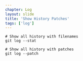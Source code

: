 ```yaml
---
chapter: Log
layout: slide
title: 'Show History Patches'
tags: ['log']
---
```


	# Show all history with filenames
	git log --stat

	# Show all history with patches
	git log --patch